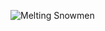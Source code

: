 ![Melting Snowmen](https://raw.githubusercontent.com/scottyschup/melting_snowmen/master/imgs/snowman.ascii-art)